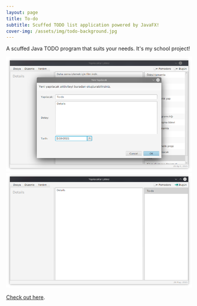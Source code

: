 ```yaml
---
layout: page
title: To-do
subtitle: Scuffed TODO list application powered by JavaFX!
cover-img: /assets/img/todo-background.jpg
---
```


A scuffed Java TODO program that suits your needs. It's my school project!

<img title="a title" alt="Alt text" src="/assets/img/todo1.png">

<img title="a title" alt="Alt text" src="/assets/img/todo2.png">

<a href="https://github.com/realsarius/todo-again/" target="_blank">Check out here</a>.
